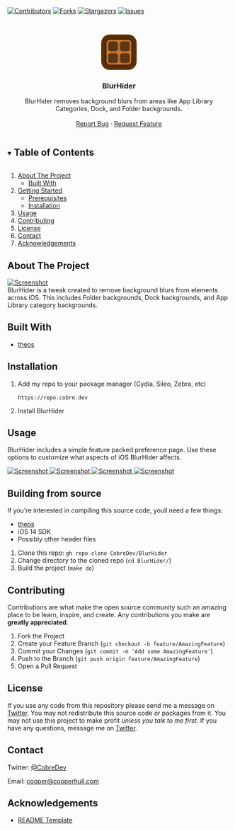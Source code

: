 <!--
*** Thanks for checking out the Best-README-Template. If you have a suggestion
*** that would make this better, please fork the repo and create a pull request
*** or simply open an issue with the tag "enhancement".
*** Thanks again! Now go create something AMAZING! :D
***
***
***
*** To avoid retyping too much info. Do a search and replace for the following:
*** CobreDev, BlurHider, CobreDev, cooper@cooperhull.com, BlurHider, BlurHider removes background blurs from areas like App Library Categories, Dock, and Folder backgrounds.
-->



<!-- PROJECT SHIELDS -->
<!--
*** I'm using markdown "reference style" links for readability.
*** Reference links are enclosed in brackets [ ] instead of parentheses ( ).
*** See the bottom of this document for the declaration of the reference variables
*** for contributors-url, forks-url, etc. This is an optional, concise syntax you may use.
*** https://www.markdownguide.org/basic-syntax/#reference-style-links
-->
[![Contributors][contributors-shield]][contributors-url]
[![Forks][forks-shield]][forks-url]
[![Stargazers][stars-shield]][stars-url]
[![Issues][issues-shield]][issues-url]



<!-- PROJECT LOGO -->
<br />
<p align="center">
  <a href="https://github.com/CobreDev/BlurHider">
    <img src="https://raw.githubusercontent.com/CobreDev/BlurHider/main/blurhiderprefs/Resources/Icon%403x.png" alt="Logo" width="80" height="80">
  </a>

  <h3 align="center">BlurHider</h3>

  <p align="center">
    BlurHider removes background blurs from areas like App Library Categories, Dock, and Folder backgrounds.
    <br />
    <br />
    <a href="https://github.com/CobreDev/BlurHider/issues">Report Bug</a>
    ·
    <a href="https://github.com/CobreDev/BlurHider/issues">Request Feature</a>
    <br />
  </p>
</p>



<!-- TABLE OF CONTENTS -->
<details open="open">
  <summary><h2 style="display: inline-block">Table of Contents</h2></summary>
  <ol>
    <li>
      <a href="#about-the-project">About The Project</a>
      <ul>
        <li><a href="#built-with">Built With</a></li>
      </ul>
    </li>
    <li>
      <a href="#getting-started">Getting Started</a>
      <ul>
        <li><a href="#prerequisites">Prerequisites</a></li>
        <li><a href="#installation">Installation</a></li>
      </ul>
    </li>
    <li><a href="#usage">Usage</a></li>
    <li><a href="#contributing">Contributing</a></li>
    <li><a href="#license">License</a></li>
    <li><a href="#contact">Contact</a></li>
    <li><a href="#acknowledgements">Acknowledgements</a></li>
  </ol>
</details>



<!-- ABOUT THE PROJECT -->
## About The Project
<!-- 
[![Product Name Screen Shot][product-screenshot]](https://example.com) -->

  <a href="https://repo.cobre.dev/assets/images/BlurHider/2.png">
    <img src="https://repo.cobre.dev/assets/images/BlurHider/2.png" width="250" alt="Screenshot">
  </a>

<br/>
BlurHider is a tweak created to remove background blurs from elements across iOS. This includes Folder backgrounds, Dock backgrounds, and App Library category backgrounds.


## Built With

* [theos](https://github.com/theos/theos)

## Installation

1. Add my repo to your package manager (Cydia, Sileo, Zebra, etc)
   ```
   https://repo.cobre.dev
   ```
2. Install BlurHider


<!-- USAGE EXAMPLES -->
## Usage

BlurHider includes a simple feature packed preference page. Use these options to customize what aspects of iOS BlurHider affects.

  <a href="https://repo.cobre.dev/assets/images/BlurHider/4.png">
    <img src="https://repo.cobre.dev/assets/images/BlurHider/4.png"  width="250"alt="Screenshot">
  </a>

  <a href="https://repo.cobre.dev/assets/images/BlurHider/1.png">
    <img src="https://repo.cobre.dev/assets/images/BlurHider/1.png" width="250" alt="Screenshot">
  </a>

  <a href="https://repo.cobre.dev/assets/images/BlurHider/2.png">
    <img src="https://repo.cobre.dev/assets/images/BlurHider/2.png" width="250" alt="Screenshot">
  </a>

  <a href="https://repo.cobre.dev/assets/images/BlurHider/3.png">
    <img src="https://repo.cobre.dev/assets/images/BlurHider/3.png" width="250" alt="Screenshot">
  </a>


<!-- BUILDING -->
## Building from source

If you're interested in compiling this source code, youll need a few things:

* [theos](https://github.com/theos/theos)
* iOS 14 SDK
* Possibly other header files

1. Clone this repo: `gh repo clone CobreDev/BlurHider`
2. Change directory to the cloned repo (`cd BlurHider/`)
3. Build the project (`make do`)


<!-- CONTRIBUTING -->
## Contributing

Contributions are what make the open source community such an amazing place to be learn, inspire, and create. Any contributions you make are **greatly appreciated**.

1. Fork the Project
2. Create your Feature Branch (`git checkout -b feature/AmazingFeature`)
3. Commit your Changes (`git commit -m 'Add some AmazingFeature'`)
4. Push to the Branch (`git push origin feature/AmazingFeature`)
5. Open a Pull Request


<!-- LICENSE -->
## License

If you use any code from this repository please send me a message on [Twitter](https://twitter.com/CobreDev).
You may not redistribute this source code or packages from it.
You may not use this project to make profit _unless you talk to me first_.
If you have any questions, message me on [Twitter](https://twitter.com/CobreDev).



<!-- CONTACT -->
## Contact

Twitter: [@CobreDev](https://twitter.com/CobreDev)

Email: [cooper@cooperhull.com](mailto:cooper@cooperhull.com) 




<!-- ACKNOWLEDGEMENTS -->
## Acknowledgements

* [README Template](https://github.com/othneildrew/Best-README-Template)





<!-- MARKDOWN LINKS & IMAGES -->
<!-- https://www.markdownguide.org/basic-syntax/#reference-style-links -->
[contributors-shield]: https://img.shields.io/github/contributors/CobreDev/repo.svg?style=for-the-badge
[contributors-url]: https://github.com/CobreDev/repo/graphs/contributors
[forks-shield]: https://img.shields.io/github/forks/CobreDev/repo.svg?style=for-the-badge
[forks-url]: https://github.com/CobreDev/repo/network/members
[stars-shield]: https://img.shields.io/github/stars/CobreDev/repo.svg?style=for-the-badge
[stars-url]: https://github.com/CobreDev/repo/stargazers
[issues-shield]: https://img.shields.io/github/issues/CobreDev/repo.svg?style=for-the-badge
[issues-url]: https://github.com/CobreDev/repo/issues
[license-shield]: https://img.shields.io/github/license/CobreDev/repo.svg?style=for-the-badge